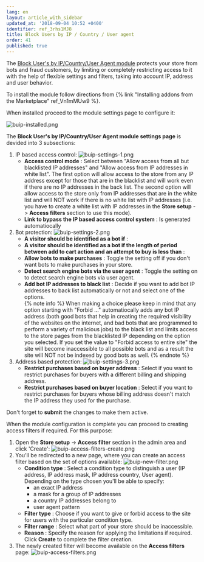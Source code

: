```yaml
---
lang: en
layout: article_with_sidebar
updated_at: '2018-09-04 10:52 +0400'
identifier: ref_3rhs1MJ8
title: Block Users by IP / Country / User agent
order: 41
published: true
---
```

The [Block User's by IP/Country/User Agent module](https://market.x-cart.com/addons/block-users-by-IP-country-user-agent.html "Block Users by IP / Country / User agent") protects your store from bots and fraud customers, by limiting or completely restricting access to it with the help of flexible settings and filters, taking into account IP, address and user behavior.

To install the module follow directions from {% link "Installing addons from the Marketplace" ref_Vn1mMUw9 %}.

When installed proceed to the module settings page to configure it:

![buip-installed.png]({{site.baseurl}}/attachments/ref_3rhs1MJ8/buip-installed.png)

The **Block User's by IP/Country/User Agent module settings page** is devided into 3 subsections:
1. IP based access control:
   ![buip-settings-1.png]({{site.baseurl}}/attachments/ref_3rhs1MJ8/buip-settings-1.png)
   * **Access control mode** : Select between "Allow access from all but blacklisted IP addresses" and "Allow access from IP addresses in white list". 
     The first option will allow access to the store from any IP address except for those that are in the blacklist and will work even if there are no IP addresses in the back list. 
     The second option will allow access to the store only from IP addresses that are in the white list and will NOT work if there is no white list with IP addresses (i.e. you have to create a white list with IP addresses in the **Store setup** -> **Access filters** section to use this mode).
   * **Link to bypass the IP based access control system** : Is generated automatiocally
2. Bot protection:
   ![buip-settings-2.png]({{site.baseurl}}/attachments/ref_3rhs1MJ8/buip-settings-2.png)
   * **A visitor should be identified as a bot if** : 
   * **A visitor should be identified as a bot if the length of period between add to cart action and an attempt to buy is less than** : 
   * **Allow bots to make purchases** : Toggle the setting off if you don't want bots to make purchases in your store.
   * **Detect search engine bots via the user agent** : Toggle the setting on to detect search engine bots via user agent. 
   * **Add bot IP addresses to black list** : Decide if you want to add bot IP addresses to back list automatically or not and select one of the options.  
     {% note info %}
     When making a choice please keep in mind that any option starting with "Forbid ..." automatiocally adds any bot IP address (both good bots that help in creating the required visibility of the websites on the internet, and bad bots that are programmed to perform a variety of malicious jobs) to the black list and limits access to the store pages from the blacklisted IP  depending on the option you selected. 
     If you set the value to "Forbid access to entire site" the site will become inaccessible to all possible bots and as a result the site will NOT not be indexed by good bots as well.
     {% endnote %}
3. Address based protection:
   ![buip-settings-3.png]({{site.baseurl}}/attachments/ref_3rhs1MJ8/buip-settings-3.png)
   * **Restrict purchases based on buyer address** : Select if you want to restrict purchases for buyers with a different billing and shipping address.
   * **Restrict purchases based on buyer location** : Select if you want to restrict purchases for buyers whose billing address doesn't match the IP address they used for the purchase.

Don't forget to **submit** the changes to make them active.

When the module configuration is complete you can proceed to creating access filters if required. For this purpose:
1. Open the **Store setup** -> **Access filter** section in the admin area and click 'Create':
   ![buip-access-filters-create.png]({{site.baseurl}}/attachments/ref_3rhs1MJ8/buip-access-filters-create.png)
2. You'll be redirected to a new page, where you can create an access filter based on the set of options available:
   ![buip-new-filter.png]({{site.baseurl}}/attachments/ref_3rhs1MJ8/buip-new-filter.png)
   * **Condition type** : Select a condition type to distinguish a user (IP address, IP address mask, IP address country, User agent). Depending on the type chosen you'll be able to specify: 
     * an exact IP address 
     * a mask for a group of IP addresses
     * a country IP addresses belong to
     * user agent pattern
   * **Filter type** : Choose if you want to give or forbid access to the site for users with the particular condition type.
   * **Filter range** : Select what part of your store should be inaccessible.
   * **Reason** : Specify the reason for applying the limitations if required.
   Click **Create** to complete the filter creation.
 3. The newly created filter will become available on the **Access filters** page:
    ![buip-access-filters.png]({{site.baseurl}}/attachments/ref_3rhs1MJ8/buip-access-filters.png)
